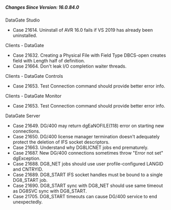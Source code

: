﻿<h5 id="SinceVersion">Changes Since Version: 16.0.84.0</h5>

<span class="changeNoteHeading"> DataGate Studio</span>
<ul>
    <li>Case 21614. Uninstall of AVR 16.0 fails if VS 2019 has already been uninstalled.</li>
</ul>

<span class="changeNoteHeading"> Clients - DataGate</span>
<ul>
    <li>Case 21632. Creating a Physical File with Field Type DBCS-open creates field with Length half of definition.</li>
    <li>Case 21664. Don't leak I/O completion waiter threads.</li>
</ul>

<span class="changeNoteHeading"> Clients - DataGate Controls</span>
<ul>
    <li>Case 21653. Test Connection command should provide better error info.</li>
</ul>

<span class="changeNoteHeading"> Clients - DataGate Monitor</span>
<ul>
    <li>Case 21653. Test Connection command should provide better error info.</li>
</ul>

<span class="changeNoteHeading"> DataGate Server</span>
<ul>
    <li>Case 21649. DG/400 may return dgEaNOFILE(118) error on starting new connections.</li>
    <li>Case 21650. DG/400 license manager termination doesn't adequately protect the deletion of IFS socket descriptors.</li>
    <li>Case 21663. Understand why DG8LICNET jobs end prematurely.</li>
    <li>Case 21687. New DG/400 connections sometimes throw "Error not set" dgException.</li>
    <li>Case 21688. DG8_NET jobs should use user profile-configured LANGID and CNTRYID.</li>
    <li>Case 21689. DG8_START IFS socket handles must be bound to a single DG8_START job.</li>
    <li>Case 21690. DG8_START sync with DG8_NET should use same timeout as DG8SVC sync with DG8_START.</li>
    <li>Case 21705. DG8_START timeouts can cause DG/400 service to end unexpectedly.</li>
</ul>
